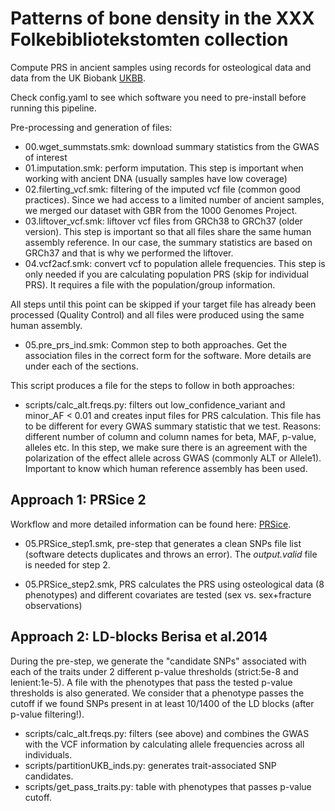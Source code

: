 # Patterns of bone density in the XXX Folkebibliotekstomten collection

Compute PRS in ancient samples using records for osteological data and data from the UK Biobank [UKBB](http://www.nealelab.is/uk-biobank). 

Check config.yaml to see which software you need to pre-install before running this pipeline.

Pre-processing and generation of files:
- 00.wget_summstats.smk: download summary statistics from the GWAS of interest
- 01.imputation.smk: perform imputation. This step is important when working with ancient DNA (usually samples have low coverage)
- 02.filerting_vcf.smk: filtering of the imputed vcf file (common good practices). Since we had access to a limited number of ancient samples, we merged our dataset with GBR from the 1000 Genomes Project.
- 03.liftover_vcf.smk: liftover vcf files from GRCh38 to GRCh37 (older version). This step is important so that all files share the same human assembly reference. In our case, the summary statistics are based on GRCh37 and that is why we performed the liftover. 
- 04.vcf2acf.smk: convert vcf to population allele frequencies. This step is only needed if you are calculating population PRS (skip for individual PRS). It requires a file with the population/group information.
  
All steps until this point can be skipped if your target file has already been processed (Quality Control) and all files were produced using the same human assembly. 

- 05.pre_prs_ind.smk: Common step to both approaches. Get the association files in the correct form for the software. More details are under each of the sections.
  
This script produces a file for the steps to follow in both approaches:
- scripts/calc_alt.freqs.py: filters out low_confidence_variant and minor_AF < 0.01 and creates input files for PRS calculation. This file has to be different for every GWAS summary statistic that we test. Reasons: different number of column and column names for beta, MAF, p-value, alleles etc. In this step, we make sure there is an agreement with the polarization of the effect allele across GWAS (commonly ALT or Allele1). Important to know which human reference assembly has been used.

## Approach 1: PRSice 2
Workflow and more detailed information can be found here: [PRSice](https://choishingwan.github.io/PRSice/).

- 05.PRSice_step1.smk, pre-step that generates a clean SNPs file list (software detects duplicates and throws an error). The *output.valid* file is needed for step 2. 

- 05.PRSice_step2.smk, PRS calculates the PRS using osteological data (8 phenotypes) and different covariates are tested (sex vs. sex+fracture observations)

## Approach 2: LD-blocks Berisa et al.2014

During the pre-step, we generate the "candidate SNPs" associated with each of the traits under 2 different p-value thresholds (strict:5e-8 and lenient:1e-5). A file with the phenotypes that pass the tested p-value thresholds is also generated. We consider that a phenotype passes the cutoff if we found SNPs present in at least 10/1400 of the LD blocks (after p-value filtering!).

- scripts/calc_alt.freqs.py: filters (see above) and combines the GWAS with the VCF information by calculating allele frequencies across all individuals.
- scripts/partitionUKB_inds.py: generates trait-associated SNP candidates.
- scripts/get_pass_traits.py: table with phenotypes that passes p-value cutoff.
